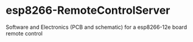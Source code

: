 # esp8266-RemoteControlServer
Software and Electronics (PCB and schematic) for a esp8266-12e board remote control

